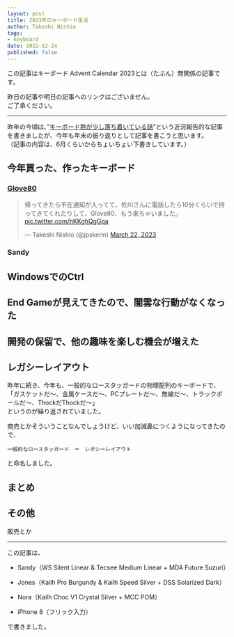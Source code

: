 ```yaml
---
layout: post
title: 2023年のキーボード生活
author: Takeshi Nishio
tags:
- keyboard
date: 2022-12-24
published: false
---
```


この記事はキーボード Advent Calendar 2023とは（たぶん）無関係の記事です。

昨日の記事や明日の記事へのリンクはございません。  
ご了承ください。

---

昨年の今頃は、”[キーボード熱が少し落ち着いている話](https://jpskenn.github.io/blog/2022/12/29/calm-passion-for-keyboard)”という近況報告的な記事を書きましたが、今年も年末の振り返りとして記事を書こうと思います。  
（記事の内容は、6月くらいからちょいちょい下書きしています。）

## 今年買った、作ったキーボード

### [Glove80](https://www.moergo.com)

<blockquote class="twitter-tweet" data-conversation="none" data-dnt="true"><p lang="ja" dir="ltr">帰ってきたら不在通知が入ってて、佐川さんに電話したら10分くらいで持ってきてくれたりして、Glove80、もう来ちゃいました。 <a href="https://t.co/hKKghQgGpa">pic.twitter.com/hKKghQgGpa</a></p>&mdash; Takeshi Nishio (@jpskenn) <a href="https://twitter.com/jpskenn/status/1638459868058390528?ref_src=twsrc%5Etfw">March 22, 2023</a></blockquote> <script async src="https://platform.twitter.com/widgets.js" charset="utf-8"></script>

### Sandy

## WindowsでのCtrl

## End Gameが見えてきたので、闇雲な行動がなくなった

## 開発の保留で、他の趣味を楽しむ機会が増えた

## レガシーレイアウト

昨年に続き、今年も、一般的なロースタッガードの物理配列のキーボードで、  
「ガスケットだ〜、金属ケースだ〜、PCプレートだ〜、無線だ〜、トラックボールだ〜、ThockだThockだ〜」  
というのが繰り返されていました。

商売とかそういうことなんでしょうけど、いい加減鼻につくようになってきたので、

```text
一般的なロースタッガード　＝　レガシーレイアウト
```

と命名しました。

## まとめ

## その他

販売とか

---
この記事は、

- Sandy（WS Silent Linear & Tecsee Medium Linear + MDA Future Suzuri）

- Jones（Kailh Pro Burgundy & Kailh Speed Silver + DSS Solarized Dark）
- Nora（Kailh Choc V1 Crystal Silver + MCC POM）
- iPhone 8（フリック入力）

で書きました。

